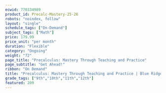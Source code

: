 ```yaml
---
ecwid: 770334989
product_id: Precalc-Mastery-25-26
robots: "noindex, follow"
layout: "single"
schedule_tags: ["On-Demand"]
subject_tags: ["Math"]
price: 179.99
price_unit: "per month"
duration: "Flexible"
category: "Ongoing"
weight: "72"
page_title: "Precalculus: Mastery Through Teaching and Practice"
page_subtitle: "Get Ahead!"
ribbon: "On Demand"
title: "Precalculus: Mastery Through Teaching and Practice | Blue Ridge Boost"
grade_tags: ["9th","10th","11th","12th"]
featured: 209
---
```

